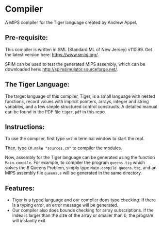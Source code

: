 # Compiler
A MIPS compiler for the Tiger language created by Andrew Appel.

## Pre-requisite:
This compiler is written in SML (Standard ML of New Jersey) v110.99. Get the latest version here: https://www.smlnj.org/.

SPIM can be used to test the generated MIPS assembly, which can be downloaded here: http://spimsimulator.sourceforge.net/.

## The Tiger Language:
The target language of this compiler, Tiger, is a small language with nested functions, record values with implicit pointers, arrays, integer and string variables, and a few simple structured control constructs. A detailed manual can be found in the PDF file `tiger.pdf` in this repo.

## Instructions:
To use the compiler, first type `sml` in terminal window to start the repl.

Then, type `CM.make "sources.cm"` to compiler the modules.

Now, assembly for the Tiger language can be generated using the function `Main.compile`. For example, to compiler the program `queens.tig` which solves the 8 Queens Problem, simply type `Main.compile queens.tig`, and an MIPS assembly file `queens.s` will be generated in the same directory.

## Features:
  - Tiger is a typed language and our compiler does type checking. If there is a typing error, an error message will be generated.
  - Our compiler also does bounds checking for array subscriptions. If the index is larger than the size of the array or smaller than 0, the program will instantly exit.

